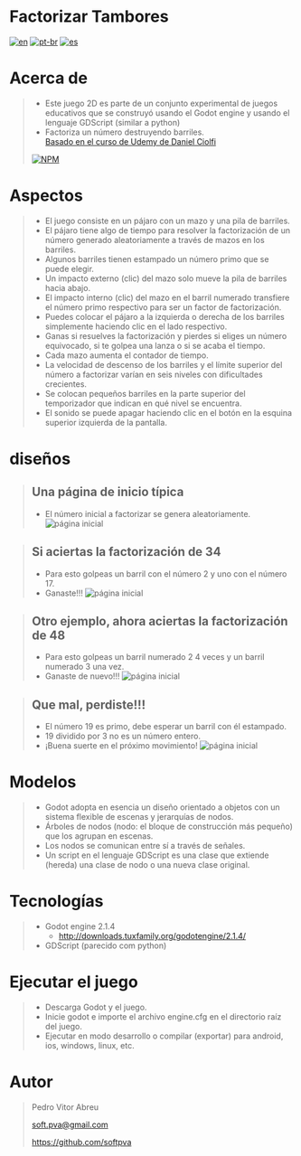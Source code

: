 # **Factorizar Tambores**
[![en](https://img.shields.io/badge/lang-en-red.svg)](./README.md)
[![pt-br](https://img.shields.io/badge/lang-pt--br-green.svg)](./README.pt-br.md)
[![es](https://img.shields.io/badge/lang-es-yellow.svg)](./README.es.md)

# Acerca de
> - Este juego 2D es parte de un conjunto experimental de juegos educativos que se construyó usando el Godot engine y usando el lenguaje GDScript (similar a python)
> - Factoriza un número destruyendo barriles.  
> [Basado en el curso de Udemy de Daniel Ciolfi](https://www.udemy.com/share/101H2o3@0zyuHpubHArkGylel-tlkpuc2Z8f7BSf-UPUKMRqKbIxfDej4CiTEewmp7UrDPCV/)
>
> [![NPM](https://img.shields.io/npm/l/react)](./LICENSE) 

# Aspectos
> - El juego consiste en un pájaro con un mazo y una pila de barriles.
> - El pájaro tiene algo de tiempo para resolver la factorización de un número generado aleatoriamente a través de mazos en los barriles.
> - Algunos barriles tienen estampado un número primo que se puede elegir.
> - Un impacto externo (clic) del mazo solo mueve la pila de barriles hacia abajo.
> - El impacto interno (clic) del mazo en el barril numerado transfiere el número primo respectivo para ser un factor de factorización.
> - Puedes colocar el pájaro a la izquierda o derecha de los barriles simplemente haciendo clic en el lado respectivo.
> - Ganas si resuelves la factorización y pierdes si eliges un número equivocado, si te golpea una lanza o si se acaba el tiempo.
> - Cada mazo aumenta el contador de tiempo.
> - La velocidad de descenso de los barriles y el límite superior del número a factorizar varían en seis niveles con dificultades crecientes.
> - Se colocan pequeños barriles en la parte superior del temporizador que indican en qué nivel se encuentra.
> - El sonido se puede apagar haciendo clic en el botón en la esquina superior izquierda de la pantalla.

# diseños
> ## Una página de inicio típica
> - El número inicial a factorizar se genera aleatoriamente.
> ![página inicial](./readmeImages/initial_page.gif)

> ## Si aciertas la factorización de 34
> - Para esto golpeas un barril con el número 2 y uno con el número 17.
> - Ganaste!!!
> ![página inicial](./readmeImages/Get_34.gif)

> ## Otro ejemplo, ahora aciertas la factorización de 48
> - Para esto golpeas un barril numerado 2 4 veces y un barril numerado 3 una vez.
> - Ganaste de nuevo!!!
> ![página inicial](./readmeImages/Get_48.gif)

> ## Que mal, perdiste!!!
> - El número 19 es primo, debe esperar un barril con él estampado.
> - 19 dividido por 3 no es un número entero.
> - ¡Buena suerte en el próximo movimiento!
> ![página inicial](./readmeImages/bum_152.gif)

# Modelos
> - Godot adopta en esencia un diseño orientado a objetos con un sistema flexible de escenas y jerarquías de nodos.
> - Árboles de nodos (nodo: el bloque de construcción más pequeño) que los agrupan en escenas.
> - Los nodos se comunican entre sí a través de señales.
> - Un script en el lenguaje GDScript es una clase que extiende (hereda) una clase de nodo o una nueva clase original.

# Tecnologías
> - Godot engine 2.1.4
>     - http://downloads.tuxfamily.org/godotengine/2.1.4/
> - GDScript (parecido com python)

# Ejecutar el juego
> - Descarga Godot y el juego.
> - Inicie godot e importe el archivo engine.cfg en el directorio raíz del juego.
> - Ejecutar en modo desarrollo o compilar (exportar) para android, ios, windows, linux, etc.

# Autor
> Pedro Vitor Abreu
>
> <soft.pva@gmail.com>
>
> <https://github.com/softpva>